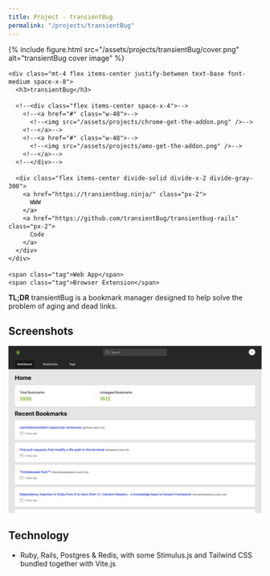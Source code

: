 ```yaml
---
title: Project - transientBug
permalink: "/projects/transientBug"
---
```


<div class="not-prose mb-2">
  <div class="relative group">
    {% include figure.html src="/assets/projects/transientBug/cover.png" alt="transientBug cover image" %}

    <div class="mt-4 flex items-center justify-between text-base font-medium space-x-8">
      <h3>transientBug</h3>

      <!--<div class="flex items-center space-x-4">-->
        <!--<a href="#" class="w-48">-->
          <!--<img src="/assets/projects/chrome-get-the-addon.png" />-->
        <!--</a>-->
        <!--<a href="#" class="w-48">-->
          <!--<img src="/assets/projects/amo-get-the-addon.png" />-->
        <!--</a>-->
      <!--</div>-->

      <div class="flex items-center divide-solid divide-x-2 divide-gray-300">
        <a href="https://transientbug.ninja/" class="px-2">
          WWW
        </a>
        <a href="https://github.com/transientBug/transientbug-rails" class="px-2">
          Code
        </a>
      </div>
    </div>

    <span class="tag">Web App</span>
    <span class="tag">Browser Extension</span>
  </div>
</div>

**TL;DR** transientBug is a bookmark manager designed to help solve the problem
of aging and dead links.

## Screenshots
![](/assets/projects/transientBug/bookmarks.png)
<!--![](/assets/projects/transientBug/)-->
<!--![](/assets/projects/transientBug/)-->

## Technology
- Ruby, Rails, Postgres & Redis, with some Stimulus.js and Tailwind CSS bundled together with Vite.js

<!--## Neat Details-->
<!----->
